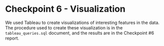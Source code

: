 # Checkpoint 6 - Visualization

We used Tableau to create visualizations of interesting features in the data. The procedure used to create these visualization is in the `tableau_queries.sql` document, and the results are in the Checkpoint #6 report.
